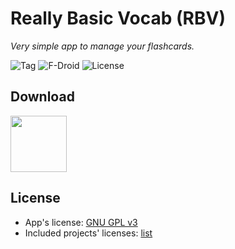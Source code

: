 # Really Basic Vocab (RBV)

*Very simple app to manage your flashcards.*

![Tag](https://img.shields.io/github/tag/jonathanherrmannengel/vocabapp.svg)
![F-Droid](https://img.shields.io/f-droid/v/de.herrmann_engel.rbv.svg)
![License](https://img.shields.io/github/license/jonathanherrmannengel/vocabapp.svg)

## Download

[<img src="https://fdroid.gitlab.io/artwork/badge/get-it-on.png" height="90">](https://f-droid.org/de/packages/de.herrmann_engel.rbv/)

## License

* App's license: [GNU GPL v3](./LICENSE)
* Included projects' licenses: [list](./app/src/main/res/xml/licenses.xml)

